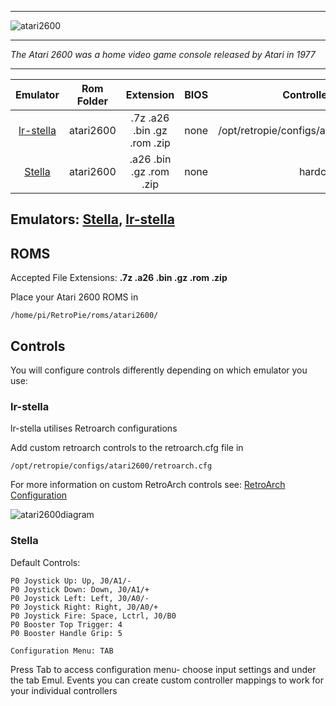 ***
![atari2600](https://cloud.githubusercontent.com/assets/10035308/12189478/572ad3d8-b57b-11e5-96c3-34e61cc960e3.png)
***
_The Atari 2600 was a home video game console released by Atari in 1977_
***

| Emulator | Rom Folder | Extension | BIOS |  Controller Config |
| :---: | :---: | :---: | :---: | :---: |
| [lr-stella](https://github.com/libretro/stella-libretro) | atari2600 | .7z .a26 .bin .gz .rom .zip | none | /opt/retropie/configs/atari2600/retroarch.cfg |
| [Stella](https://stella-emu.github.io/) | atari2600 | .a26 .bin .gz .rom .zip | none | hardcoded |

## Emulators: [Stella](http://stella.sourceforge.net/), [lr-stella](https://github.com/libretro/stella-libretro)

## ROMS
Accepted File Extensions: **.7z .a26 .bin .gz .rom .zip**

Place your Atari 2600 ROMS in
```shell
/home/pi/RetroPie/roms/atari2600/
```
## Controls
You will configure controls differently depending on which emulator you use:

### lr-stella

lr-stella utilises Retroarch configurations

Add custom retroarch controls to the retroarch.cfg file in
```shell
/opt/retropie/configs/atari2600/retroarch.cfg
```
For more information on custom RetroArch controls see: [RetroArch Configuration](RetroArch-Configuration)


![atari2600diagram](https://cloud.githubusercontent.com/assets/10035308/8237960/02aa13fc-15b0-11e5-92c2-311e8960883b.png)


### Stella

Default Controls:
```shell
P0 Joystick Up: Up, J0/A1/-
P0 Joystick Down: Down, J0/A1/+
P0 Joystick Left: Left, J0/A0/-
P0 Joystick Right: Right, J0/A0/+
P0 Joystick Fire: Space, Lctrl, J0/B0
P0 Booster Top Trigger: 4
P0 Booster Handle Grip: 5

Configuration Menu: TAB
```

Press Tab to access configuration menu- choose input settings and under the tab Emul. Events you can create custom controller mappings to work for your individual controllers